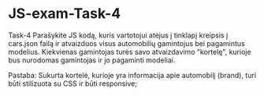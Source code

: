 # JS-exam-Task-4
Task-4
Parašykite JS kodą, kuris vartotojui atėjus į tinklapį kreipsis į cars.json failą ir 
atvaizduos visus automobilių gamintojus bei pagamintus modelius. 
Kiekvienas gamintojas turės savo atvaizdavimo "kortelę", kurioje bus 
nurodomas gamintojas ir jo pagaminti modeliai.

Pastaba: Sukurta kortelė, kurioje yra informacija apie automobilį (brand), turi 
būti stilizuota su CSS ir būti responsive;
